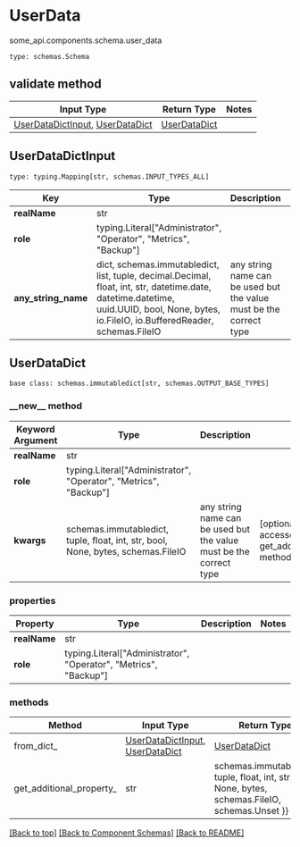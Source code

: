 # UserData
some_api.components.schema.user_data
```
type: schemas.Schema
```

## validate method
Input Type | Return Type | Notes
------------ | ------------- | -------------
[UserDataDictInput](#userdatadictinput), [UserDataDict](#userdatadict) | [UserDataDict](#userdatadict) |

## UserDataDictInput
```
type: typing.Mapping[str, schemas.INPUT_TYPES_ALL]
```
Key | Type |  Description | Notes
------------ | ------------- | ------------- | -------------
**realName** | str |  |
**role** | typing.Literal["Administrator", "Operator", "Metrics", "Backup"] |  |
**any_string_name** | dict, schemas.immutabledict, list, tuple, decimal.Decimal, float, int, str, datetime.date, datetime.datetime, uuid.UUID, bool, None, bytes, io.FileIO, io.BufferedReader, schemas.FileIO | any string name can be used but the value must be the correct type | [optional]

## UserDataDict
```
base class: schemas.immutabledict[str, schemas.OUTPUT_BASE_TYPES]
```
### &lowbar;&lowbar;new&lowbar;&lowbar; method
Keyword Argument | Type | Description | Notes
---------------- | ---- | ----------- | -----
**realName** | str |  |
**role** | typing.Literal["Administrator", "Operator", "Metrics", "Backup"] |  |
**kwargs** | schemas.immutabledict, tuple, float, int, str, bool, None, bytes, schemas.FileIO | any string name can be used but the value must be the correct type | [optional] typed value is accessed with the get_additional_property_ method

### properties
Property | Type | Description | Notes
-------- | ---- | ----------- | -----
**realName** | str |  |
**role** | typing.Literal["Administrator", "Operator", "Metrics", "Backup"] |  |

### methods
Method | Input Type | Return Type | Notes
------ | ---------- | ----------- | ------
from_dict_ | [UserDataDictInput](#userdatadictinput), [UserDataDict](#userdatadict) | [UserDataDict](#userdatadict) | a constructor
get_additional_property_ | str | schemas.immutabledict, tuple, float, int, str, bool, None, bytes, schemas.FileIO, schemas.Unset }} | provides type safety for additional properties

[[Back to top]](#top) [[Back to Component Schemas]](../../../README.md#Component-Schemas) [[Back to README]](../../../README.md)
